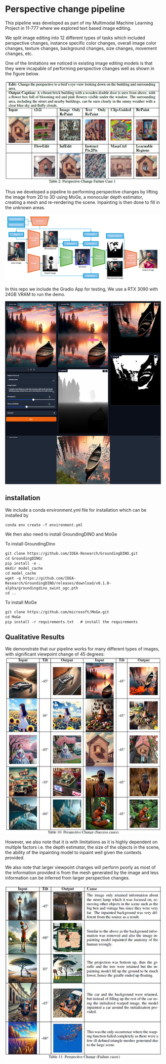 # Perspective change pipeline

This pipeline was developed as part of my Multimodal Machine Learning Project in 11-777 where we explored text based image editing. 

We split image editing into 12 different types of tasks which included perspective changes, instance specific color changes, overall image color changes, texture changes, background changes, size changes, movement changes, etc.

One of the limitations we noticed in existing image editing models is that they were incapable of performing perspective changes well as shown in the figure below.

![Perspective failure](media/Perspective_Failure.jpg "Images generated by existing models")

Thus we developed a pipeline to performing perspective changes by lifting the image from 2D to 3D using MoGe, a monocular depth estimator, creating a mesh and re-rendering the scene. Inpainting is then done to fill in the unknown areas.

![Perspective approach](media/Perspective_Approach.png "Our Approach")

In this repo we include the Gradio App for testing, We use a RTX 3090 with 24GB VRAM to run the demo. 

![Gradio](media/Gradio.jpg "Screenshot of Gradio")


## installation

We include a conda environment.yml file for installation which can be installed by 
```
conda env create -f environment.yml
```

We then also need to install GroundingDINO and MoGe

To install GroundingDino
```
git clone https://github.com/IDEA-Research/GroundingDINO.git
cd GroundingDINO/
pip install -e .
mkdir model_cache
cd model_cache
wget -q https://github.com/IDEA-Research/GroundingDINO/releases/download/v0.1.0-alpha/groundingdino_swint_ogc.pth
cd ..
```

To install MoGe
```
git clone https://github.com/microsoft/MoGe.git
cd MoGe
pip install -r requirements.txt   # install the requirements
```

## Qualitative Results

We demonstrate that our pipeline works for many different types of images, with significant viewpoint change of 45 degrees:
![Success Cases](media/Success_Cases.jpg "Success Cases")

However, we also note that it is with limitations as it is highly dependent on multiple factors i.e. the depth estimator, the size of the objects in the scene, the ability of the inpainting model to inpaint well given the contexts provided.

We also note that larger viewpoint changes will perform poorly as most of the information provided is from the mesh generated by the image and less information can be inferred from larger perspective changes.

![Failure Cases](media/Failure_Cases.jpg "Failure Cases")
